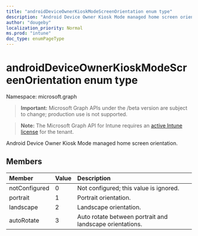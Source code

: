 ```yaml
---
title: "androidDeviceOwnerKioskModeScreenOrientation enum type"
description: "Android Device Owner Kiosk Mode managed home screen orientation."
author: "dougeby"
localization_priority: Normal
ms.prod: "intune"
doc_type: enumPageType
---
```


# androidDeviceOwnerKioskModeScreenOrientation enum type

Namespace: microsoft.graph

> **Important:** Microsoft Graph APIs under the /beta version are subject to change; production use is not supported.

> **Note:** The Microsoft Graph API for Intune requires an [active Intune license](https://go.microsoft.com/fwlink/?linkid=839381) for the tenant.

Android Device Owner Kiosk Mode managed home screen orientation.

## Members
|Member|Value|Description|
|:---|:---|:---|
|notConfigured|0|Not configured; this value is ignored.|
|portrait|1|Portrait orientation.|
|landscape|2|Landscape orientation.|
|autoRotate|3|Auto rotate between portrait and landscape orientations.|



